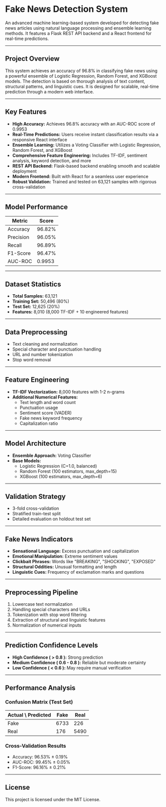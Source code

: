# Fake News Detection System

An advanced machine learning-based system developed for detecting fake news articles using natural language processing and ensemble learning methods. It features a Flask REST API backend and a React frontend for real-time predictions.

---

## Project Overview

This system achieves an accuracy of 96.8% in classifying fake news using a powerful ensemble of Logistic Regression, Random Forest, and XGBoost models. The detection is based on thorough analysis of text content, structural patterns, and linguistic cues. It is designed for scalable, real-time prediction through a modern web interface.

---

## Key Features

* **High Accuracy:** Achieves 96.8% accuracy with an AUC-ROC score of 0.9953  
* **Real-Time Predictions:** Users receive instant classification results via a responsive React interface  
* **Ensemble Learning:** Utilizes a Voting Classifier with Logistic Regression, Random Forest, and XGBoost  
* **Comprehensive Feature Engineering:** Includes TF-IDF, sentiment analysis, keyword detection, and more  
* **REST API Backend:** Flask-based backend enabling smooth and scalable deployment  
* **Modern Frontend:** Built with React for a seamless user experience  
* **Robust Validation:** Trained and tested on 63,121 samples with rigorous cross-validation  

---

## Model Performance

| Metric    | Score  |
| --------- | ------ |
| Accuracy  | 96.82% |
| Precision | 96.05% |
| Recall    | 96.89% |
| F1-Score  | 96.47% |
| AUC-ROC   | 0.9953 |

---

## Dataset Statistics

* **Total Samples:** 63,121  
* **Training Set:** 50,496 (80%)  
* **Test Set:** 12,625 (20%)  
* **Features:** 8,010 (8,000 TF-IDF + 10 engineered features)  

---

## Data Preprocessing

* Text cleaning and normalization  
* Special character and punctuation handling  
* URL and number tokenization  
* Stop word removal  

---

## Feature Engineering

* **TF-IDF Vectorization:** 8,000 features with 1-2 n-grams  
* **Additional Numerical Features:**
  * Text length and word count  
  * Punctuation usage  
  * Sentiment score (VADER)  
  * Fake news keyword frequency  
  * Capitalization ratio  

---

## Model Architecture

* **Ensemble Approach:** Voting Classifier  
* **Base Models:**
  * Logistic Regression (C=1.0, balanced)  
  * Random Forest (100 estimators, max_depth=15)  
  * XGBoost (100 estimators, max_depth=6)  

---

## Validation Strategy

* 3-fold cross-validation  
* Stratified train-test split  
* Detailed evaluation on holdout test set  

---

## Fake News Indicators

* **Sensational Language:** Excess punctuation and capitalization  
* **Emotional Manipulation:** Extreme sentiment values  
* **Clickbait Phrases:** Words like "BREAKING", "SHOCKING", "EXPOSED"  
* **Structural Oddities:** Unusual formatting and length  
* **Linguistic Cues:** Frequency of exclamation marks and questions  

---

## Preprocessing Pipeline

1. Lowercase text normalization  
2. Handling special characters and URLs  
3. Tokenization with stop word filtering  
4. Extraction of structural and linguistic features  
5. Normalization of numerical inputs  

---

## Prediction Confidence Levels

* **High Confidence ( > 0.8 ):** Strong prediction  
* **Medium Confidence ( 0.6 - 0.8 ):** Reliable but moderate certainty  
* **Low Confidence ( < 0.6 ):** May require manual verification  

---

## Performance Analysis

### Confusion Matrix (Test Set)

| Actual \ Predicted | Fake | Real |
| ------------------ | ---- | ---- |
| Fake               | 6733 | 226  |
| Real               | 176  | 5490 |

### Cross-Validation Results

* Accuracy: 96.53% ± 0.19%  
* AUC-ROC: 99.45% ± 0.05%  
* F1-Score: 96.16% ± 0.21%  

---

## License

This project is licensed under the MIT License.
